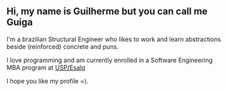 ## Hi, my name is Guilherme but you can call me Guiga

I'm a brazilian Structural Engineer who likes to work and learn abstractions beside (reinforced) concrete and puns.

I love programming and am currently enrolled in a Software Engineering MBA program at [USP/Esalq](https://mbauspesalq.com/cursos/mba-em-engenharia-de-software)

I hope you like my profile =).
